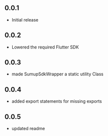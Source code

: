 ## 0.0.1

* Initial release

## 0.0.2

* Lowered the required Flutter SDK

## 0.0.3

* made SumupSdkWrapper a static utility Class

## 0.0.4

* added export statements for missing exports

## 0.0.5

* updated readme